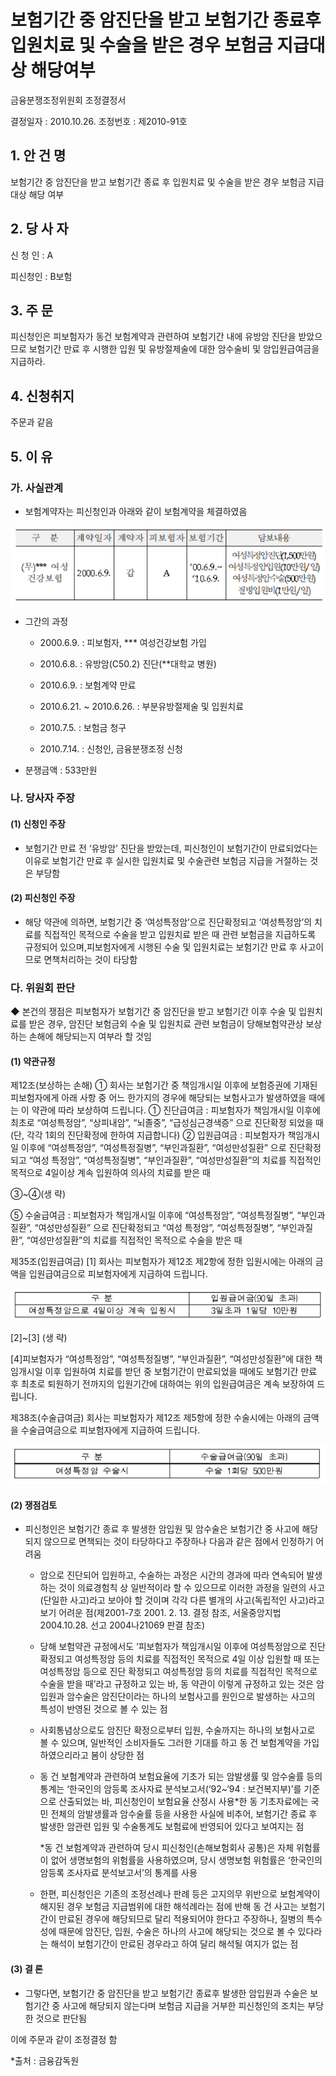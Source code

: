 # 보험기간 중 암진단을 받고 보험기간 종료후 입원치료 및 수술을 받은 경우 보험금 지급대상 해당여부

금융분쟁조정위원회 조정결정서

결정일자 : 2010.10.26.
조정번호 : 제2010-91호

## 1. 안 건 명
보험기간 중 암진단을 받고 보험기간 종료 후 입원치료 및  수술을 받은 경우 보험금 지급대상 해당 여부

## 2. 당 사 자 
신 청 인  : A

피신청인  : B보험

## 3. 주    문

피신청인은 피보험자가 동건 보험계약과 관련하여 보험기간 내에 유방암 진단을 받았으므로 보험기간 만료 후 시행한 입원 및 유방절제술에 대한 암수술비 및 암입원급여금을 지급하라.


## 4. 신청취지 
주문과 같음

## 5. 이   유 

### 가. 사실관계

* 보험계약자는 피신청인과 아래와 같이 보험계약을 체결하였음

![alt image](https://raw.githubusercontent.com/aijinet/bodoc-claim-contents/master/contents/images/133_1.PNG)
<!--
구  분
계약일자
계약자
피보험자
보험기간
담보내용
(무)*** 여성 건강보험
2000.6.9.
갑
A
‘00.6.9.~
‘10.6.9.
여성특정암진단(1,500만원)
여성특정암입원(10만원/일)
여성특정암수술(500만원)
질병입원비(1만원/일)
-->

* 그간의 과정

  * 2000.6.9. : 피보험자, *** 여성건강보험 가입
 
  * 2010.6.8. : 유방암(C50.2) 진단(**대학교 병원)

  * 2010.6.9. : 보험계약 만료

  * 2010.6.21. ~ 2010.6.26. : 부분유방절제술 및 입원치료

  * 2010.7.5. : 보험금 청구

  * 2010.7.14. : 신청인, 금융분쟁조정 신청

* 분쟁금액 : 533만원


### 나. 당사자 주장 

#### (1) 신청인 주장 

* 보험기간 만료 전 ‘유방암’ 진단을 받았는데, 피신청인이 보험기간이 만료되었다는 이유로 보험기간 만료 후 실시한 입원치료 및 수술관련 보험금 지급을 거절하는 것은 부당함

#### (2) 피신청인 주장

* 해당 약관에 의하면, 보험기간 중 ‘여성특정암’으로 진단확정되고 ‘여성특정암’의 치료를 직접적인 목적으로 수술을 받고 입원치료 받은 때 관련 보험금을 지급하도록 규정되어 있으며,피보험자에게 시행된 수술 및 입원치료는 보험기간 만료 후 사고이므로 면책처리하는 것이 타당함

### 다. 위원회 판단

◆ 본건의 쟁점은 피보험자가 보험기간 중 암진단을 받고 보험기간 이후 수술 및 입원치료를 받은 경우, 암진단 보험금외 수술 및 입원치료 관련 보험금이 당해보험약관상 보상하는 손해에 해당되는지 여부라 할 것임

#### (1) 약관규정  

  제12조(보상하는 손해) ① 회사는 보험기간 중 책임개시일 이후에 보험증권에 기재된 피보험자에게 아래 사항 중 어느 한가지의 경우에 해당되는 보험사고가 발생하였을 때에는 이 약관에 따라 보상하여 드립니다. ① 진단급여금 : 피보험자가 책임개시일 이후에 최초로 “여성특정암”, “상피내암”, “뇌졸중”, “급성심근경색증” 으로 진단확정 되었을 때(단, 각각 1회의 진단확정에 한하여 지급합니다) ② 입원급여금 : 피보험자가 책임개시일 이후에 “여성특정암”, “여성특정질병”, “부인과질환”, “여성만성질환” 으로 진단확정되고 “여성 특정암”, “여성특정질병”, “부인과질환”, “여성만성질환”의 치료를 직접적인 목적으로 4일이상 계속 입원하여 의사의 치료를 받은 때
  
  ③~④(생  략)
  
  ⑤ 수술급여금 : 피보험자가 책임개시일 이후에 “여성특정암”, “여성특정질병”, “부인과질환”, “여성만성질환” 으로 진단확정되고 “여성 특정암”, “여성특정질병”, “부인과질환”, “여성만성질환”의 치료를 직접적인 목적으로 수술을 받은 때

제35조(입원급여금) [1] 회사는 피보험자가 제12조 제2항에 정한 입원시에는 아래의 금액을 입원급여금으로 피보험자에게 지급하여 드립니다.

![alt image](https://raw.githubusercontent.com/aijinet/bodoc-claim-contents/master/contents/images/133_2.PNG)

<!--
구 분
입원급여금(90일 초과)
여성특정암으로 4일이상 계속 입원시
3일초과 1일당 10만원
-->

[2]~[3] (생  략)

[4]피보험자가 “여성특정암”, “여성특정질병”, “부인과질환”, “여성만성질환”에 대한 책임개시일 이후 입원하여 치료를 받던 중 보험기간이 만료되었을 때에도 보험기간 만료 후 최초로 퇴원하기 전까지의 입원기간에 대하여는 위의 입원급여금은 계속 보장하여 드립니다.

제38조(수술급여금)  회사는 피보험자가 제12조 제5항에 정한 수술시에는 아래의 금액을 수술급여금으로 피보험자에게 지급하여 드립니다.

![alt image](https://raw.githubusercontent.com/aijinet/bodoc-claim-contents/master/contents/images/133_3.PNG)

<!--
구 분
수술급여금(90일 초과)
여성특정암 수술시
수술 1회당 500만원
-->

#### (2) 쟁점검토

* 피신청인은 보험기간 종료 후 발생한 암입원 및 암수술은 보험기간 중 사고에 해당되지 않으므로 면책되는 것이 타당하다고 주장하나 다음과 같은 점에서 인정하기 어려움

  * 암으로 진단되어 입원하고, 수술하는 과정은 시간의 경과에 따라 연속되어 발생하는 것이 의료경험칙 상 일반적이라 할 수 있으므로 이러한 과정을 일련의 사고(단일한 사고)라고 보아야 할 것이며 각각 다른 별개의 사고(독립적인 사고)라고 보기 어려운 점(제2001-7호 2001. 2. 13. 결정 참조, 서울중앙지법 2004.10.28. 선고 2004나21069 판결 참조)

  * 당해 보험약관 규정에서도 ‘피보험자가 책임개시일 이후에 여성특정암으로 진단 확정되고 여성특정암 등의 치료를 직접적인 목적으로 4일 이상 입원할 때 또는 여성특정암 등으로 진단 확정되고 여성특정암 등의 치료를 직접적인 목적으로 수술을 받을 때’라고 규정하고 있는 바, 동 약관이 이렇게 규정하고 있는 것은 암입원과 암수술은 암진단이라는 하나의 보험사고를 원인으로 발생하는 사고의 특성이 반영된 것으로 볼 수 있는 점

  * 사회통념상으로도 암진단 확정으로부터 입원, 수술까지는 하나의 보험사고로 볼 수 있으며, 일반적인 소비자들도 그러한 기대를 하고 동 건 보험계약을 가입하였으리라고 봄이 상당한 점

  * 동 건 보험계약과 관련하여 보험요율에 기초가 되는 암발생률 및 암수술률 등의 통계는 ‘한국인의 암등록 조사자료 분석보고서(‘92~‘94 : 보건복지부)’를 기준으로 산출되었는 바, 피신청인이 보험요율 산정시 사용*한 동 기초자료에는 국민 전체의 암발생률과 암수술률 등을 사용한 사실에 비추어, 보험기간 종료 후 발생한 암관련 입원 및 수술통계도 보험료에 반영되어 있다고 보여지는 점

    *동 건 보험계약과 관련하여 당시 피신청인(손해보험회사 공통)은 자체 위험률이 없어 생명보험의 위험률을 사용하였으며, 당시 생명보험 위험률은 ‘한국인의 암등록 조사자료 분석보고서’의 통계를 사용

  * 한편, 피신청인은 기존의 조정선례나 판례 등은 고지의무 위반으로 보험계약이 해지된 경우 보험금 지급범위에 대한 해석례라는 점에 반해 동 건 사고는 보험기간이 만료된 경우에 해당되므로 달리 적용되어야 한다고 주장하나, 질병의 특수성에 때문에 암진단, 입원, 수술은 하나의 사고에 해당되는 것으로 볼 수 있다라는 해석이 보험기간이 만료된 경우라고 하여 달리 해석될 여지가 없는 점

#### (3) 결 론   

* 그렇다면, 보험기간 중 암진단을 받고 보험기간 종료후 발생한 암입원과 수술은 보험기간 중 사고에 해당되지 않는다며 보험금 지급을 거부한 피신청인의 조치는 부당한 것으로 판단됨

이에 주문과 같이 조정결정 함


*출처 : 금융감독원